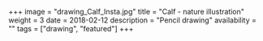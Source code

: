 +++
image = "drawing_Calf_Insta.jpg"
title = "Calf - nature illustration"
weight = 3
date = 2018-02-12
description = "Pencil drawing"
availability = ""
tags = ["drawing", "featured"]
+++